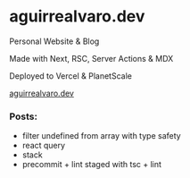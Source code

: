 # aguirrealvaro.dev

Personal Website & Blog

Made with Next, RSC, Server Actions & MDX

Deployed to Vercel & PlanetScale

[aguirrealvaro.dev](https://aguirrealvaro.dev)

### Posts:

- filter undefined from array with type safety
- react query
- stack
- precommit + lint staged with tsc + lint
